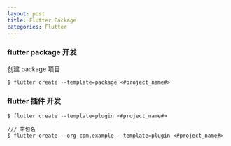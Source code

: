 ```yaml
---
layout: post
title: Flutter Package
categories: Flutter
---
```



### flutter package 开发

创建 package 项目

```
$ flutter create --template=package <#project_name#>
```

### flutter 插件 开发

```
$ flutter create --template=plugin <#project_name#>

/// 带包名
$ flutter create --org com.example --template=plugin <#project_name#>
```
